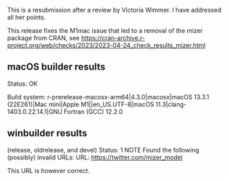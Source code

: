 This is a resubmission after a review by Victoria Wimmer. I have addressed
all her points.

This release fixes the M1mac issue that led to a removal of the mizer package from CRAN, see https://cran-archive.r-project.org/web/checks/2023/2023-04-24_check_results_mizer.html

## macOS builder results

Status: OK

Build system: r-prerelease-macosx-arm64|4.3.0|macosx|macOS 13.3.1 (22E261)|Mac mini|Apple M1||en_US.UTF-8|macOS 11.3|clang-1403.0.22.14.1|GNU Fortran (GCC) 12.2.0

## winbuilder results
(release, oldrelease, and devel)
Status: 1 NOTE
Found the following (possibly) invalid URLs:
  URL: https://twitter.com/mizer_model
  
This URL is however correct.